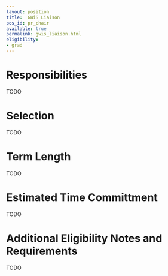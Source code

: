 ```yaml
---
layout: position
title:  GWiS Liaison 
pos_id: pr_chair
available: true
permalink: gwis_liaison.html
eligibility:
- grad
---
```


# Responsibilities
TODO

# Selection
TODO

# Term Length
TODO

# Estimated Time Committment
TODO

# Additional Eligibility Notes and Requirements
TODO
